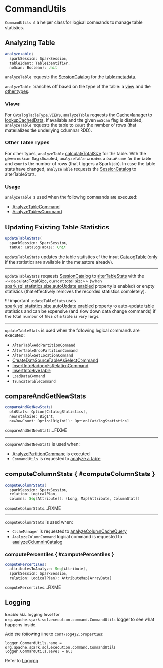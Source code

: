# CommandUtils

`CommandUtils` is a helper class for logical commands to manage table statistics.

## <span id="analyzeTable"> Analyzing Table

```scala
analyzeTable(
  sparkSession: SparkSession,
  tableIdent: TableIdentifier,
  noScan: Boolean): Unit
```

`analyzeTable` requests the [SessionCatalog](SessionState.md#catalog) for the [table metadata](SessionCatalog.md#getTableMetadata).

`analyzeTable` branches off based on the type of the table: a [view](#analyzeTable-view) and the [other types](#analyzeTable-others).

### <span id="analyzeTable-view"> Views

For `CatalogTableType.VIEW`s, `analyzeTable` requests the [CacheManager](SharedState.md#cacheManager) to [lookupCachedData](CacheManager.md#lookupCachedData). If available and the given `noScan` flag is disabled, `analyzeTable` requests the table to `count` the number of rows (that materializes the underlying columnar RDD).

### <span id="analyzeTable-others"> Other Table Types

For other types, `analyzeTable` [calculateTotalSize](CommandUtils.md#calculateTotalSize) for the table. With the given `noScan` flag disabled, `analyzeTable` creates a `DataFrame` for the table and `count`s the number of rows (that triggers a Spark job). In case the table stats have changed, `analyzeTable` requests the [SessionCatalog](SessionState.md#catalog) to [alterTableStats](SessionCatalog.md#alterTableStats).

### <span id="analyzeTable-usage"> Usage

`analyzeTable` is used when the following commands are executed:

* [AnalyzeTableCommand](logical-operators/AnalyzeTableCommand.md)
* [AnalyzeTablesCommand](logical-operators/AnalyzeTablesCommand.md)

## <span id="updateTableStats"> Updating Existing Table Statistics

```scala
updateTableStats(
  sparkSession: SparkSession,
  table: CatalogTable): Unit
```

`updateTableStats` updates the table statistics of the input [CatalogTable](CatalogTable.md) (only if the [statistics are available](CatalogTable.md#stats) in the metastore already).

---

`updateTableStats` requests [SessionCatalog](SessionState.md#catalog) to [alterTableStats](SessionCatalog.md#alterTableStats) with the <<calculateTotalSize, current total size>> (when [spark.sql.statistics.size.autoUpdate.enabled](configuration-properties.md#spark.sql.statistics.size.autoUpdate.enabled) property is enabled) or empty statistics (that effectively removes the recorded statistics completely).

!!! important
    `updateTableStats` uses [spark.sql.statistics.size.autoUpdate.enabled](configuration-properties.md#spark.sql.statistics.size.autoUpdate.enabled) property to auto-update table statistics and can be expensive (and slow down data change commands) if the total number of files of a table is very large.

---

`updateTableStats` is used when the following logical commands are executed:

* `AlterTableAddPartitionCommand`
* `AlterTableDropPartitionCommand`
* `AlterTableSetLocationCommand`
* [CreateDataSourceTableAsSelectCommand](logical-operators/CreateDataSourceTableAsSelectCommand.md)
* [InsertIntoHadoopFsRelationCommand](logical-operators/InsertIntoHadoopFsRelationCommand.md)
* [InsertIntoHiveTable](hive/InsertIntoHiveTable.md)
* `LoadDataCommand`
* `TruncateTableCommand`

## <span id="compareAndGetNewStats"> compareAndGetNewStats

```scala
compareAndGetNewStats(
  oldStats: Option[CatalogStatistics],
  newTotalSize: BigInt,
  newRowCount: Option[BigInt]): Option[CatalogStatistics]
```

`compareAndGetNewStats`...FIXME

---

`compareAndGetNewStats` is used when:

* [AnalyzePartitionCommand](logical-operators/AnalyzePartitionCommand.md) is executed
* `CommandUtils` is requested to [analyze a table](#analyzeTable)

## computeColumnStats { #computeColumnStats }

```scala
computeColumnStats(
  sparkSession: SparkSession,
  relation: LogicalPlan,
  columns: Seq[Attribute]): (Long, Map[Attribute, ColumnStat])
```

`computeColumnStats`...FIXME

---

`computeColumnStats` is used when:

* `CacheManager` is requested to [analyzeColumnCacheQuery](CacheManager.md#analyzeColumnCacheQuery)
* `AnalyzeColumnCommand` logical command is requested to [analyzeColumnInCatalog](logical-operators/AnalyzeColumnCommand.md#analyzeColumnInCatalog)

### computePercentiles { #computePercentiles }

```scala
computePercentiles(
  attributesToAnalyze: Seq[Attribute],
  sparkSession: SparkSession,
  relation: LogicalPlan): AttributeMap[ArrayData]
```

`computePercentiles`...FIXME

## Logging

Enable `ALL` logging level for `org.apache.spark.sql.execution.command.CommandUtils` logger to see what happens inside.

Add the following line to `conf/log4j2.properties`:

```text
logger.CommandUtils.name = org.apache.spark.sql.execution.command.CommandUtils
logger.CommandUtils.level = all
```

Refer to [Logging](spark-logging.md).

<!---
## Review Me

## <span id="calculateTotalSize"> Calculating Total Size of Table (with Partitions)

```scala
calculateTotalSize(
  sessionState: SessionState,
  catalogTable: CatalogTable): BigInt
```

`calculateTotalSize` <<calculateLocationSize, calculates total file size>> for the entire input [CatalogTable](CatalogTable.md) (when it has no partitions defined) or all its [partitions](SessionCatalog.md#listPartitions) (through the session-scoped [SessionCatalog](SessionCatalog.md)).

NOTE: `calculateTotalSize` uses the input `SessionState` to access the SessionState.md#catalog[SessionCatalog].

`calculateTotalSize` is used when:

* [AnalyzeColumnCommand](logical-operators/AnalyzeColumnCommand.md) and [AnalyzeTableCommand](logical-operators/AnalyzeTableCommand.md) commands are executed

* `CommandUtils` is requested to [update existing table statistics](#updateTableStats) (when [InsertIntoHiveTable](hive/InsertIntoHiveTable.md), [InsertIntoHadoopFsRelationCommand](logical-operators/InsertIntoHadoopFsRelationCommand.md), `AlterTableDropPartitionCommand`, `AlterTableSetLocationCommand` and `LoadDataCommand` commands are executed)

## <span id="calculateLocationSize"> Calculating Total File Size Under Path

```scala
calculateLocationSize(
  sessionState: SessionState,
  identifier: TableIdentifier,
  locationUri: Option[URI]): Long
```

`calculateLocationSize` reads `hive.exec.stagingdir` configuration property for the staging directory (with `.hive-staging` being the default).

You should see the following INFO message in the logs:

```text
Starting to calculate the total file size under path [locationUri].
```

`calculateLocationSize` calculates the sum of the length of all the files under the input `locationUri`.

!!! note
    `calculateLocationSize` uses Hadoop's [FileSystem.getFileStatus]({{ hadoop.api }}/org/apache/hadoop/fs/FileSystem.html#getFileStatus-org.apache.hadoop.fs.Path-) and [FileStatus.getLen]({{ hadoop.api }}/org/apache/hadoop/fs/FileStatus.html#getLen--) to access the file and the length of the file (in bytes), respectively.

In the end, you should see the following INFO message in the logs:

```text
It took [durationInMs] ms to calculate the total file size under path [locationUri].
```

`calculateLocationSize` is used when:

* [AnalyzePartitionCommand](logical-operators/AnalyzePartitionCommand.md) and `AlterTableAddPartitionCommand` commands are executed

* `CommandUtils` is requested for [total size of a table or its partitions](#calculateTotalSize)
-->
